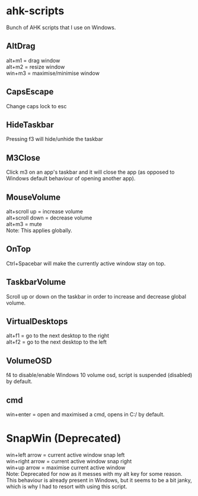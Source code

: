 # ahk-scripts

Bunch of AHK scripts that I use on Windows.<br>

## AltDrag

alt+m1 = drag window<br>
alt+m2 = resize window<br>
win+m3 = maximise/minimise window<br>

## CapsEscape

Change caps lock to esc <br>

## HideTaskbar

Pressing f3 will hide/unhide the taskbar<br>

## M3Close

Click m3 on an app's taskbar and it will close the app (as opposed to Windows default behaviour of opening another app).<br>

## MouseVolume

alt+scroll up = increase volume<br>
alt+scroll down = decrease volume<br>
alt+m3 = mute<br>
Note: This applies globally.<br>

## OnTop

Ctrl+Spacebar will make the currently active window stay on top.<br>

## TaskbarVolume

Scroll up or down on the taskbar in order to increase and decrease global volume.<br>

## VirtualDesktops

alt+f1 = go to the next desktop to the right<br>
alt+f2 = go to the next desktop to the left<br>

## VolumeOSD

f4 to disable/enable Windows 10 volume osd, script is suspended (disabled) by default. <br>

## cmd

win+enter = open and maximised a cmd, opens in C:/ by default.<br>

# SnapWin (Deprecated)

win+left arrow = current active window snap left<br>
win+right arrow = current active window snap right<br>
win+up arrow = maximise current active window<br>
Note: Deprecated for now as it messes with my alt key for some reason. This behaviour is already present in Windows, but it seems to be a bit janky, which is why I had to resort with using this script.<br>

